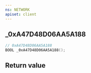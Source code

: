 ```yaml
---
ns: NETWORK
apiset: client
---
```

## _0xA47D48D06AA5A188

```c
// 0xA47D48D06AA5A188
BOOL _0xA47D48D06AA5A188();
```



## Return value